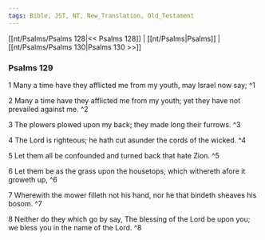 ```yaml
---
tags: Bible, JST, NT, New_Translation, Old_Testament
---
```


[[nt/Psalms/Psalms 128|<< Psalms 128]] | [[nt/Psalms|Psalms]] | [[nt/Psalms/Psalms 130|Psalms 130 >>]]

### Psalms 129

1 Many a time have they afflicted me from my youth, may Israel now say;  ^1

2 Many a time have they afflicted me from my youth; yet they have not prevailed against me.  ^2

3 The plowers plowed upon my back; they made long their furrows.  ^3

4 The Lord is righteous; he hath cut asunder the cords of the wicked.  ^4

5 Let them all be confounded and turned back that hate Zion.  ^5

6 Let them be as the grass upon the housetops, which withereth afore it groweth up,  ^6

7 Wherewith the mower filleth not his hand, nor he that bindeth sheaves his bosom.  ^7

8 Neither do they which go by say, The blessing of the Lord be upon you; we bless you in the name of the Lord.  ^8

 
